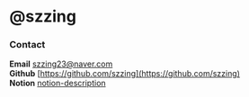 # @szzing
### **Contact**<br>
**Email** szzing23@naver.com <br>
**Github** [https://github.com/szzing](https://github.com/szzing) <br>
**Notion** [notion-description](https://succinct-heliotrope-f2e.notion.site/System-out-print-Hello-World-7daa496d5dd04ee4b021097750353001)


<!--
**szzing/szzing** is a ✨ _special_ ✨ repository because its `README.md` (this file) appears on your GitHub profile.

Here are some ideas to get you started:

- 🔭 I’m currently working on ...
- 🌱 I’m currently learning ...
- 👯 I’m looking to collaborate on ...
- 🤔 I’m looking for help with ...
- 💬 Ask me about ...
- 📫 How to reach me: ...
- 😄 Pronouns: ...
- ⚡ Fun fact: ...
-->
